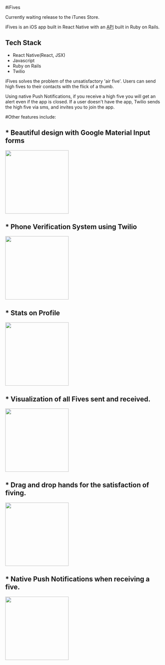 #iFives

Currently waiting release to the iTunes Store.

iFives is an iOS app built in React Native with an [API](https://github,com/martymclaugh/ifive-api) built in Ruby on Rails.
## Tech Stack
* React Native(React, JSX)
* Javascript
* Ruby on Rails
* Twilio

iFives solves the problem of the unsatisfactory 'air five'. Users can send high fives to their contacts with the flick of a thumb.

Using native Push Notifications, if you receive a high five you will get an alert even if the app is closed. If a user doesn't have the app, Twilio sends the high five via sms, and invites you to join the app.

#Other features include:
## * Beautiful design with Google Material Input forms
<img align="center" src="http://i.imgur.com/REpT1Qh.jpg" width="200px">

## * Phone Verification System using Twilio
<img align="center" src="http://i.imgur.com/wzWLkUz.jpg" width="200px">

## * Stats on Profile
<img align="center" src="http://i.imgur.com/uwBsK98.jpg" width="200px">

## * Visualization of all Fives sent and received.
<img align="center" src="http://i.imgur.com/iwG4Abn.jpg" width="200px">

## * Drag and drop hands for the satisfaction of fiving.
<img align="center" src="http://i.imgur.com/4zWupu4.jpg" width="200px">

## * Native Push Notifications when receiving a five.
<img align="center" src="http://i.imgur.com/5DET13w.jpg" width="200px">
